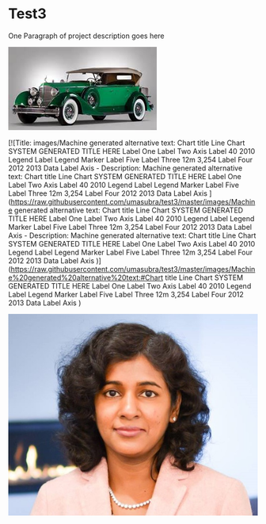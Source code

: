 
# Test3

One Paragraph of project description goes here

[![Title: images/image1471556315801.Jpeg](https://raw.githubusercontent.com/umasubra/test3/master/images/image1471556315801.Jpeg)](https://raw.githubusercontent.com/umasubra/test3/master/images/image1471556315801.Jpeg)

[![Title: images/Machine generated alternative text:
Chart title 
Line Chart 
SYSTEM GENERATED TITLE HERE 
Label One 
Label Two 
Axis Label 40 
2010 
Legend Label 
Legend Marker 
Label Five 
Label Three 
12m 
3,254 
Label Four 
2012 
2013 
Data Label 
Axis  - Description: Machine generated alternative text:
Chart title 
Line Chart 
SYSTEM GENERATED TITLE HERE 
Label One 
Label Two 
Axis Label 40 
2010 
Legend Label 
Legend Marker 
Label Five 
Label Three 
12m 
3,254 
Label Four 
2012 
2013 
Data Label 
Axis ](https://raw.githubusercontent.com/umasubra/test3/master/images/Machine generated alternative text:
Chart title 
Line Chart 
SYSTEM GENERATED TITLE HERE 
Label One 
Label Two 
Axis Label 40 
2010 
Legend Label 
Legend Marker 
Label Five 
Label Three 
12m 
3,254 
Label Four 
2012 
2013 
Data Label 
Axis  - Description: Machine generated alternative text:
Chart title 
Line Chart 
SYSTEM GENERATED TITLE HERE 
Label One 
Label Two 
Axis Label 40 
2010 
Legend Label 
Legend Marker 
Label Five 
Label Three 
12m 
3,254 
Label Four 
2012 
2013 
Data Label 
Axis )](https://raw.githubusercontent.com/umasubra/test3/master/images/Machine%20generated%20alternative%20text:#Chart title 
Line Chart 
SYSTEM GENERATED TITLE HERE 
Label One 
Label Two 
Axis Label 40 
2010 
Legend Label 
Legend Marker 
Label Five 
Label Three 
12m 
3,254 
Label Four 
2012 
2013 
Data Label 
Axis )

[![Title: images/image1471559144919.Jpeg](https://raw.githubusercontent.com/umasubra/test3/master/images/image1471559144919.Jpeg)](https://raw.githubusercontent.com/umasubra/test3/master/images/image1471559144919.Jpeg)
